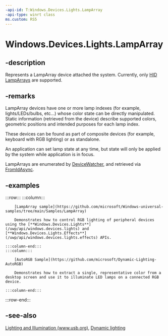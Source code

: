 ```yaml
---
-api-id: T:Windows.Devices.Lights.LampArray
-api-type: winrt class
ms.custom: RS5
---
```


<!-- Class syntax.
public class LampArray 
-->

# Windows.Devices.Lights.LampArray

## -description
Represents a LampArray device attached the system.  Currently, only [HID LampArrays](https://www.usb.org/sites/default/files/hutrr84_-_lighting_and_illumination_page.pdf) are supported.
## -remarks
LampArray devices have one or more lamp indexes (for example, lights/LEDs/bulbs, etc…) whose color state can be directly manipulated.  Static information (retrieved from the device) describe supported colors, geometric positions and intended purposes for each lamp index.

These devices can be found as part of composite devices (for example, keyboard with RGB lighting) or as standalone.

An application can set lamp state at any time, but state will only be applied by the system while application is in focus.

LampArrays are enumerated by [DeviceWatcher](../windows.devices.enumeration/devicewatcher.md), and retrieved via [FromIdAsync](lamparray_fromidasync_1322863552.md).

## -examples

:::row:::
    :::column:::

        [LampArray sample](https://github.com/microsoft/Windows-universal-samples/tree/main/Samples/LampArray)
        
        Demonstrates how to control RGB lighting of peripheral devices using the [**Windows.Devices.Lights**](/uwp/api/windows.devices.lights) and [**Windows.Devices.Lights.Effects**](/uwp/api/windows.devices.lights.effects) APIs.

    :::column-end:::
    :::column:::

        [AutoRGB Sample](https://github.com/microsoft/Dynamic-Lighting-AutoRGB)
        
        Demonstrates how to extract a single, representative color from a desktop screen and use it to illuminate LED lamps on a connected RGB device.
            
    :::column-end:::
:::row-end:::

## -see-also

[Lighting and Illumination (www.usb.org)](https://www.usb.org/sites/default/files/hutrr84_-_lighting_and_illumination_page.pdf), [Dynamic lighting](/windows/uwp/devices-sensors/lighting-dynamic-lamparray)

